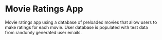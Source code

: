 # Movie Ratings App

Movie ratings app using a database of preloaded movies that allow users to make ratings for each movie. 
User database is populated with test data from randomly generated user emails.

